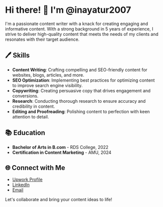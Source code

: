 # Hi there! 👋 I'm @inayatur2007

I'm a passionate content writer with a knack for creating engaging and informative content. With a strong background in 5 years of experience, I strive to deliver high-quality content that meets the needs of my clients and resonates with their target audience.

## 🖊️ Skills

- **Content Writing**: Crafting compelling and SEO-friendly content for websites, blogs, articles, and more.
- **SEO Optimization**: Implementing best practices for optimizing content to improve search engine visibility.
- **Copywriting**: Creating persuasive copy that drives engagement and conversions.
- **Research**: Conducting thorough research to ensure accuracy and credibility in content.
- **Editing and Proofreading**: Polishing content to perfection with keen attention to detail.


## 📚 Education

- **Bachelor of Arts in B.com** - RDS College, 2022
- **Certification in Content Marketing** - AMU, 2024

## 🌐 Connect with Me

- [Upwork Profile]([link-to-your-upwork-profile](https://www.upwork.com/freelancers/~01bef293a81e909b21))
- [LinkedIn](https://www.linkedin.com/in/inayatur-rahman)
- [Email](mailto:inayatur2007@gmail.com)

Let's collaborate and bring your content ideas to life!


<!---
inayatur2007/inayatur2007 is a ✨ special ✨ repository because its `README.md` (this file) appears on your GitHub profile.
You can click the Preview link to take a look at your changes.
--->
